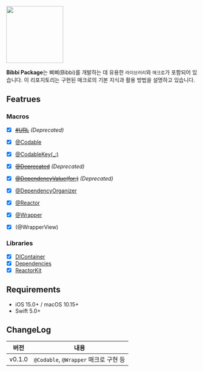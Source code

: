 <img src="https://github.com/rlarjsdn3/swift-macro-playground/assets/21079970/03ea4a38-951a-450f-9f38-36520b994e18" align="center" width="150" height="150"> </br>

**Bibbi Package**는 삐삐(Bibbi)를 개발하는 데 유용한 `라이브러리`와 `매크로`가 포함되어 있습니다. 이 리포지토리는 구현된 매크로의 기본 지식과 활용 방법을 설명하고 있습니다. </br>

## Featrues

### Macros

- [x] ~~[#URL]()~~ _(Deprecated)_

- [x] [@Codable]()
- [x] [@CodableKey(_:)]()
- [x] ~~[@Deprecated]()~~ _(Deprecated)_
- [x] ~~[@DependencyValue(for:)]()~~ _(Deprecated)_
- [x] [@DependencyOrganizer]()
- [x] [@Reactor]() 
- [x] [@Wrapper]()
- [x] (@WrapperView)

### Libraries

- [x] [DIContainer]()
- [x] [Dependencies]()
- [x] [ReactorKit]()

## Requirements

* iOS 15.0+ / macOS 10.15+
* Swift 5.0+

## ChangeLog

|   버전  |          내용         |
| :----: | :------------------: |
| v0.1.0 | `@Codable`, `@Wrapper` 매크로 구현 등 |
